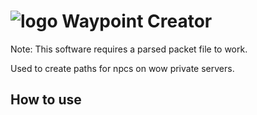 # ![logo](https://raw.githubusercontent.com/WaypointCreator/blob/master/images/Fire%20Elemental.png) Waypoint Creator

Note: This software requires a parsed packet file to work.

Used to create paths for npcs on wow private servers.

## How to use

